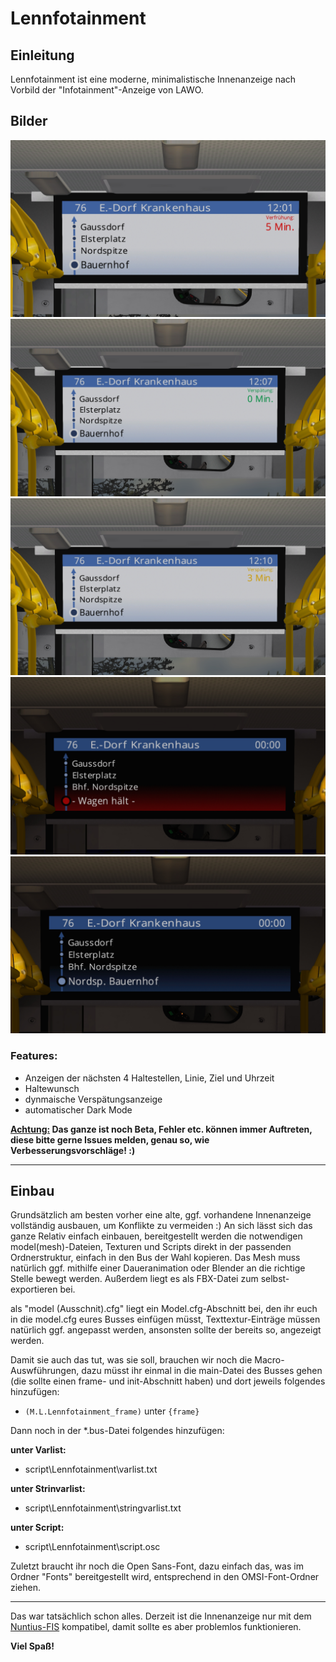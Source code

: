 # Lennfotainment
## Einleitung
Lennfotainment ist eine moderne, minimalistische Innenanzeige nach Vorbild der "Infotainment"-Anzeige von LAWO.

## Bilder
![Screenshot 1](https://raw.githubusercontent.com/ma7t3s-OMSI-Sammlung/Lennfotainment/refs/heads/main/Screenshot/Screenshot%20(1).jpg)
![Screenshot 2](https://raw.githubusercontent.com/ma7t3s-OMSI-Sammlung/Lennfotainment/refs/heads/main/Screenshot/Screenshot%20(2).jpg)
![Screenshot 3](https://raw.githubusercontent.com/ma7t3s-OMSI-Sammlung/Lennfotainment/refs/heads/main/Screenshot/Screenshot%20(3).jpg)
![Screenshot 4](https://raw.githubusercontent.com/ma7t3s-OMSI-Sammlung/Lennfotainment/refs/heads/main/Screenshot/Screenshot%20(4).jpg)
![Screenshot 5](https://raw.githubusercontent.com/ma7t3s-OMSI-Sammlung/Lennfotainment/refs/heads/main/Screenshot/Screenshot%20(5).jpg)

### Features:
- Anzeigen der nächsten 4 Haltestellen, Linie, Ziel und Uhrzeit
- Haltewunsch
- dynmaische Verspätungsanzeige
- automatischer Dark Mode

**<ins>Achtung:</ins> Das ganze ist noch Beta, Fehler etc. können immer Auftreten, diese bitte gerne Issues melden, genau so, wie Verbesserungsvorschläge! :)**

---

## Einbau
Grundsätzlich am besten vorher eine alte, ggf. vorhandene Innenanzeige vollständig ausbauen, um Konflikte zu vermeiden :)
An sich lässt sich das ganze Relativ einfach einbauen, bereitgestellt werden die notwendigen model(mesh)-Dateien, Texturen und Scripts direkt in der passenden Ordnerstruktur, einfach in den Bus der Wahl kopieren.
Das Mesh muss natürlich ggf. mithilfe einer Daueranimation oder Blender an die richtige Stelle bewegt werden.
Außerdem liegt es als FBX-Datei zum selbst-exportieren bei.

als "model (Ausschnit).cfg" liegt ein Model.cfg-Abschnitt bei, den ihr euch in die model.cfg eures Busses einfügen müsst, Texttextur-Einträge müssen natürlich ggf. angepasst werden, ansonsten sollte der bereits so, angezeigt werden.

Damit sie auch das tut, was sie soll, brauchen wir noch die Macro-Auswführungen, dazu müsst ihr einmal in die main-Datei des Busses gehen (die sollte einen frame- und init-Abschnitt haben) und dort jeweils folgendes hinzufügen:
- `(M.L.Lennfotainment_frame)` unter `{frame}`

Dann noch in der *.bus-Datei folgendes hinzufügen:

**unter Varlist:**
- script\Lennfotainment\varlist.txt

**unter Strinvarlist:**
- script\Lennfotainment\stringvarlist.txt

**unter Script:**
- script\Lennfotainment\script.osc

Zuletzt braucht ihr noch die Open Sans-Font, dazu einfach das, was im Ordner "Fonts" bereitgestellt wird, entsprechend in den OMSI-Font-Ordner ziehen.

---

Das war tatsächlich schon alles. Derzeit ist die Innenanzeige nur mit dem [Nuntius-FIS](https://github.com/ma7t3s-OMSI-Sammlung/Nuntius) kompatibel, damit sollte es aber problemlos funktionieren.

**Viel Spaß!**
